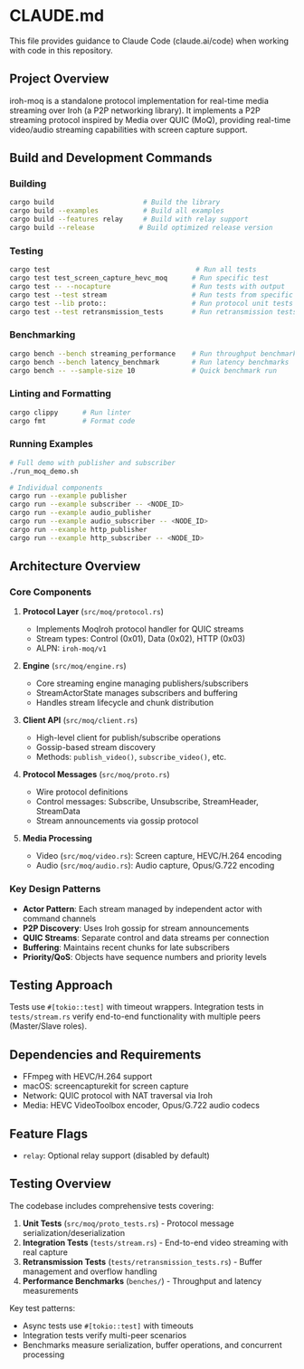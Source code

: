 # CLAUDE.md

This file provides guidance to Claude Code (claude.ai/code) when working with code in this repository.

## Project Overview

iroh-moq is a standalone protocol implementation for real-time media streaming over Iroh (a P2P networking library). It implements a P2P streaming protocol inspired by Media over QUIC (MoQ), providing real-time video/audio streaming capabilities with screen capture support.

## Build and Development Commands

### Building
```bash
cargo build                      # Build the library
cargo build --examples           # Build all examples
cargo build --features relay     # Build with relay support
cargo build --release           # Build optimized release version
```

### Testing
```bash
cargo test                                    # Run all tests
cargo test test_screen_capture_hevc_moq      # Run specific test
cargo test -- --nocapture                    # Run tests with output
cargo test --test stream                     # Run tests from specific file
cargo test --lib proto::                     # Run protocol unit tests
cargo test --test retransmission_tests       # Run retransmission tests
```

### Benchmarking
```bash
cargo bench --bench streaming_performance    # Run throughput benchmarks
cargo bench --bench latency_benchmark        # Run latency benchmarks
cargo bench -- --sample-size 10              # Quick benchmark run
```

### Linting and Formatting
```bash
cargo clippy      # Run linter
cargo fmt         # Format code
```

### Running Examples
```bash
# Full demo with publisher and subscriber
./run_moq_demo.sh

# Individual components
cargo run --example publisher
cargo run --example subscriber -- <NODE_ID>
cargo run --example audio_publisher
cargo run --example audio_subscriber -- <NODE_ID>
cargo run --example http_publisher
cargo run --example http_subscriber -- <NODE_ID>
```

## Architecture Overview

### Core Components

1. **Protocol Layer** (`src/moq/protocol.rs`)
   - Implements MoqIroh protocol handler for QUIC streams
   - Stream types: Control (0x01), Data (0x02), HTTP (0x03)
   - ALPN: `iroh-moq/v1`

2. **Engine** (`src/moq/engine.rs`)
   - Core streaming engine managing publishers/subscribers
   - StreamActorState manages subscribers and buffering
   - Handles stream lifecycle and chunk distribution

3. **Client API** (`src/moq/client.rs`)
   - High-level client for publish/subscribe operations
   - Gossip-based stream discovery
   - Methods: `publish_video()`, `subscribe_video()`, etc.

4. **Protocol Messages** (`src/moq/proto.rs`)
   - Wire protocol definitions
   - Control messages: Subscribe, Unsubscribe, StreamHeader, StreamData
   - Stream announcements via gossip protocol

5. **Media Processing**
   - Video (`src/moq/video.rs`): Screen capture, HEVC/H.264 encoding
   - Audio (`src/moq/audio.rs`): Audio capture, Opus/G.722 encoding

### Key Design Patterns

- **Actor Pattern**: Each stream managed by independent actor with command channels
- **P2P Discovery**: Uses Iroh gossip for stream announcements
- **QUIC Streams**: Separate control and data streams per connection
- **Buffering**: Maintains recent chunks for late subscribers
- **Priority/QoS**: Objects have sequence numbers and priority levels

## Testing Approach

Tests use `#[tokio::test]` with timeout wrappers. Integration tests in `tests/stream.rs` verify end-to-end functionality with multiple peers (Master/Slave roles).

## Dependencies and Requirements

- FFmpeg with HEVC/H.264 support
- macOS: screencapturekit for screen capture
- Network: QUIC protocol with NAT traversal via Iroh
- Media: HEVC VideoToolbox encoder, Opus/G.722 audio codecs

## Feature Flags

- `relay`: Optional relay support (disabled by default)

## Testing Overview

The codebase includes comprehensive tests covering:

1. **Unit Tests** (`src/moq/proto_tests.rs`) - Protocol message serialization/deserialization
2. **Integration Tests** (`tests/stream.rs`) - End-to-end video streaming with real capture
3. **Retransmission Tests** (`tests/retransmission_tests.rs`) - Buffer management and overflow handling
4. **Performance Benchmarks** (`benches/`) - Throughput and latency measurements

Key test patterns:
- Async tests use `#[tokio::test]` with timeouts
- Integration tests verify multi-peer scenarios
- Benchmarks measure serialization, buffer operations, and concurrent processing